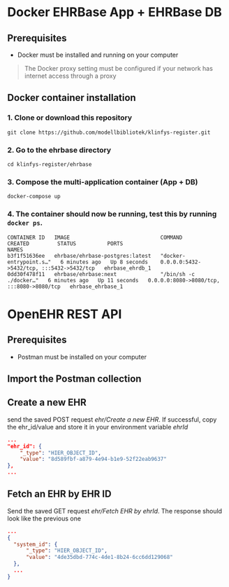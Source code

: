 # Docker EHRBase App + EHRBase DB

## Prerequisites
- Docker must be installed and running on your computer
> The Docker proxy setting must be configured if your network has internet access through a proxy

## Docker container installation

### 1. Clone or download this repository
```
git clone https://github.com/modellbibliotek/klinfys-register.git
```

### 2. Go to the ehrbase directory
```
cd klinfys-register/ehrbase
```

### 3. Compose the multi-application container (App + DB)
```
docker-compose up
```

### 4. The container should now be running, test this by running ```docker ps```.

```
CONTAINER ID   IMAGE                             COMMAND                  CREATED         STATUS          PORTS                                       NAMES
b3f1f51636ee   ehrbase/ehrbase-postgres:latest   "docker-entrypoint.s…"   6 minutes ago   Up 8 seconds    0.0.0.0:5432->5432/tcp, :::5432->5432/tcp   ehrbase_ehrdb_1
0dd30f478f11   ehrbase/ehrbase:next              "/bin/sh -c ./docker…"   6 minutes ago   Up 11 seconds   0.0.0.0:8080->8080/tcp, :::8080->8080/tcp   ehrbase_ehrbase_1
```
# OpenEHR REST API

## Prerequisites
- Postman must be installed on your computer

## Import the Postman collection

## Create a new EHR
send the saved POST request _ehr/Create a new EHR_. If successful, copy the ehr_id/value and store it in your environment variable _ehrId_
```json
...
"ehr_id": {
    "_type": "HIER_OBJECT_ID",
    "value": "8d589fbf-a879-4e94-b1e9-52f22eab9637"
},
...
```
## Fetch an EHR by EHR ID
Send the saved GET request _ehr/Fetch EHR by ehrId_. The response should look like the previous one
```json
...
{
  "system_id": {
      "_type": "HIER_OBJECT_ID",
      "value": "4de35dbd-774c-4de1-8b24-6cc6dd129068"
  },
  ...
}
```
